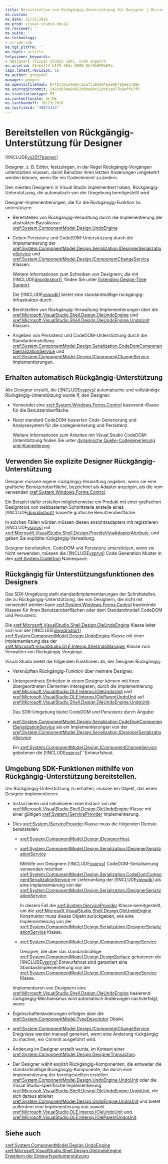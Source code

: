 ```yaml
---
title: Bereitstellen von Rückgängig-Unterstützung für Designer | Microsoft-Dokumentation
ms.custom: ''
ms.date: 11/15/2016
ms.prod: visual-studio-dev14
ms.reviewer: ''
ms.suite: ''
ms.technology:
- vs-ide-sdk
ms.tgt_pltfrm: ''
ms.topic: article
helpviewer_keywords:
- designers [Visual Studio SDK], undo support
ms.assetid: 43eb1f14-b129-404a-8806-5bf9b099b67b
caps.latest.revision: 18
ms.author: gregvanl
manager: ghogen
ms.openlocfilehash: 07fb73b5a469cca5afc39160feae96f18ee37d86
ms.sourcegitcommit: 240c8b34e80952d00e90c52dcb1a077b9aff47f6
ms.translationtype: MT
ms.contentlocale: de-DE
ms.lasthandoff: 10/23/2018
ms.locfileid: "49873434"
---
```

# <a name="supplying-undo-support-to-designers"></a>Bereitstellen von Rückgängig-Unterstützung für Designer
[!INCLUDE[vs2017banner](../includes/vs2017banner.md)]

Designer, z. B. Editor, festzulegen, in der Regel Rückgängig-Vorgängen unterstützen müssen, damit Benutzer ihren letzten Änderungen umgekehrt werden können, wenn Sie ein Codeelement zu ändern.  
  
 Den meisten Designern in Visual Studio implementiert haben, Rückgängig-Unterstützung, die automatisch von der Umgebung bereitgestellt wird.  
  
 Designer-Implementierungen, die für die Rückgängig-Funktion zu unterstützen:  
  
- Bereitstellen von Rückgängig-Verwaltung durch die Implementierung der abstrakten Basisklasse <xref:System.ComponentModel.Design.UndoEngine>  
  
- Geben Persistenz und CodeDOM-Unterstützung durch die Implementierung der <xref:System.ComponentModel.Design.Serialization.IDesignerSerializationService> und <xref:System.ComponentModel.Design.IComponentChangeService> Klassen.  
  
  Weitere Informationen zum Schreiben von Designern, die mit [!INCLUDE[dnprdnshort](../includes/dnprdnshort-md.md)], finden Sie unter [Extending Design-Time Support](http://msdn.microsoft.com/library/d6ac8a6a-42fd-4bc8-bf33-b212811297e2).  
  
  Die [!INCLUDE[vsipsdk](../includes/vsipsdk-md.md)] bietet eine standardmäßige rückgängig-Infrastruktur durch:  
  
- Bereitstellen von Rückgängig-Verwaltung-Implementierungen über die <xref:Microsoft.VisualStudio.Shell.Design.OleUndoEngine> und <xref:Microsoft.VisualStudio.Shell.Design.OleUndoEngine.UndoUnit> Klassen.  
  
- Angeben von Persistenz und CodeDOM-Unterstützung durch die Standardeinstellung <xref:System.ComponentModel.Design.Serialization.CodeDomComponentSerializationService> und <xref:System.ComponentModel.Design.IComponentChangeService> Implementierungen.  
  
## <a name="obtaining-undo-support-automatically"></a>Erhalten automatisch Rückgängig-Unterstützung  
 Alle Designer erstellt, die [!INCLUDE[vsprvs](../includes/vsprvs-md.md)] automatische und vollständige Rückgängig-Unterstützung wurde If, den Designer:  
  
-   Verwendet eine <xref:System.Windows.Forms.Control> basierend-Klasse für die Benutzeroberfläche.  
  
-   Nutzt standard CodeDOM-basierten Code-Generierung und Analysesystem für die codegenerierung und Persistenz.  
  
     Weitere Informationen zum Arbeiten mit Visual Studio CodeDOM-Unterstützung finden Sie unter [dynamische Quelle-Codegenerierung und-Kompilierung](http://msdn.microsoft.com/library/d077a3e8-bd81-4bdf-b6a3-323857ea30fb)  
  
## <a name="when-to-use-explicit-designer-undo-support"></a>Verwenden Sie explizite Designer Rückgängig-Unterstützung  
 Designer müssen eigene rückgängig-Verwaltung angeben, wenn sie eine grafische Benutzeroberfläche, bezeichnet als Adapter anzeigen, als die vom verwenden <xref:System.Windows.Forms.Control>.  
  
 Ein Beispiel dafür erstellen möglicherweise ein Produkt mit einer grafischen Designtools von webbasierten Schnittstelle anstelle eines [!INCLUDE[dnprdnshort](../includes/dnprdnshort-md.md)] basierte grafische Benutzeroberfläche.  
  
 In solchen Fällen würden müssen diesen ansichtsadapters mit registrieren [!INCLUDE[vsprvs](../includes/vsprvs-md.md)] mit <xref:Microsoft.VisualStudio.Shell.Design.ProvideViewAdapterAttribute>, und geben Sie explizite rückgängig-Verwaltung.  
  
 Designer bereitstellen, CodeDOM und Persistenz unterstützen, wenn sie nicht verwenden, müssen die [!INCLUDE[vsprvs](../includes/vsprvs-md.md)] Code Generation Muster in den <xref:System.CodeDom> Namespace.  
  
## <a name="undo-support-features-of-the-designer"></a>Rückgängig für Unterstützungsfunktionen des Designers  
 Das SDK-Umgebung stellt standardimplementierungen der Schnittstellen, die zu Rückgängig-Unterstützung, die von Designern, die nicht mit verwendet werden kann <xref:System.Windows.Forms.Control> basierende Klassen für ihren Benutzeroberflächen oder dem Standardmodell CodeDOM und Persistenz.  
  
 Die <xref:Microsoft.VisualStudio.Shell.Design.OleUndoEngine> Klasse leitet sich von der [!INCLUDE[dnprdnshort](../includes/dnprdnshort-md.md)] <xref:System.ComponentModel.Design.UndoEngine> Klasse mit einer Implementierung des der <xref:Microsoft.VisualStudio.OLE.Interop.IOleUndoManager> Klasse zum Verwalten von Rückgängig-Vorgänge.  
  
 Visual Studio bietet die folgenden Funktionen ab, der Designer Rückgängig:  
  
- Verknüpften Rückgängig-Funktion über mehrere Designer.  
  
- Untergeordnete Einheiten in einem Designer können mit ihren übergeordneten Elementen interagieren, durch die Implementierung <xref:Microsoft.VisualStudio.OLE.Interop.IOleUndoUnit> und <xref:Microsoft.VisualStudio.OLE.Interop.IOleParentUndoUnit> auf <xref:Microsoft.VisualStudio.Shell.Design.OleUndoEngine.UndoUnit>.  
  
  Das SDK-Umgebung bietet CodeDOM und Persistenz durch Angabe:  
  
- <xref:System.ComponentModel.Design.Serialization.CodeDomComponentSerializationService> als ein Implementierungen von der <xref:System.ComponentModel.Design.Serialization.IDesignerSerializationService>  
  
  Ein <xref:System.ComponentModel.Design.IComponentChangeService> gebotenen die [!INCLUDE[vsprvs](../includes/vsprvs-md.md)]'' Entwurfshost.  
  
## <a name="using-the-environment-sdk-features-to-supply-undo-support"></a>Umgebung SDK-Funktionen mithilfe von Rückgängig-Unterstützung bereitstellen.  
 Um Rückgängig-Unterstützung zu erhalten, müssen ein Objekt, das einen Designer implementieren:  
  
- Instanziieren und initialisieren eine Instanz von der <xref:Microsoft.VisualStudio.Shell.Design.OleUndoEngine> Klasse mit einer gültigen <xref:System.IServiceProvider> Implementierung.  
  
- Dies <xref:System.IServiceProvider> Klasse muss die folgenden Dienste bereitstellen:  
  
  -   <xref:System.ComponentModel.Design.IDesignerHost>.  
  
  -   <xref:System.ComponentModel.Design.Serialization.IDesignerSerializationService>  
  
       Mithilfe von Designern [!INCLUDE[vsprvs](../includes/vsprvs-md.md)] CodeDOM-Serialisierung verwenden möchten <xref:System.ComponentModel.Design.Serialization.CodeDomComponentSerializationService> im Lieferumfang der [!INCLUDE[vsipsdk](../includes/vsipsdk-md.md)] als eine Implementierung von der <xref:System.ComponentModel.Design.Serialization.IDesignerSerializationService>.  
  
       In diesem Fall die <xref:System.IServiceProvider> Klasse bereitgestellt, um die <xref:Microsoft.VisualStudio.Shell.Design.OleUndoEngine> Konstruktor muss dieses Objekt zurückgeben, wie eine Implementierung von der <xref:System.ComponentModel.Design.Serialization.IDesignerSerializationService> Klasse.  
  
  -   <xref:System.ComponentModel.Design.IComponentChangeService>  
  
       Designer, die über das standardmäßige <xref:System.ComponentModel.Design.DesignSurface> gebotenen die [!INCLUDE[vsprvs](../includes/vsprvs-md.md)] Entwurfshost sind garantiert eine Standardimplementierung von der <xref:System.ComponentModel.Design.IComponentChangeService> Klasse.  
  
  Implementieren von Designern eine <xref:Microsoft.VisualStudio.Shell.Design.OleUndoEngine> basierend rückgängig-Mechanismus wird automatisch Änderungen nachverfolgt, wenn:  
  
- Eigenschaftenänderungen erfolgen über die <xref:System.ComponentModel.TypeDescriptor> Objekt.  
  
- <xref:System.ComponentModel.Design.IComponentChangeService> Ereignisse werden manuell generiert, wenn eine Änderung rückgängig zu machen, ein Commit ausgeführt wird.  
  
- Änderung im Designer erstellt wurde, im Kontext einer <xref:System.ComponentModel.Design.DesignerTransaction>.  
  
- Der Designer wählt explizit Rückgängig-Komponenten, die entweder die standardmäßige Rückgängig-Komponente, die durch eine Implementierung der bereitgestellten erstellen <xref:System.ComponentModel.Design.UndoEngine.UndoUnit> oder die Visual Studio-spezifische Implementierung <xref:Microsoft.VisualStudio.Shell.Design.OleUndoEngine.UndoUnit>, die sich daraus ableitet <xref:System.ComponentModel.Design.UndoEngine.UndoUnit> und bietet außerdem eine Implementierung von sowohl <xref:Microsoft.VisualStudio.OLE.Interop.IOleUndoUnit> und <xref:Microsoft.VisualStudio.OLE.Interop.IOleParentUndoUnit>.  
  
## <a name="see-also"></a>Siehe auch  
 <xref:System.ComponentModel.Design.UndoEngine>   
 <xref:Microsoft.VisualStudio.Shell.Design.OleUndoEngine>   
 [Erweitern der Entwurfszeitunterstützung](http://msdn.microsoft.com/library/d6ac8a6a-42fd-4bc8-bf33-b212811297e2)

